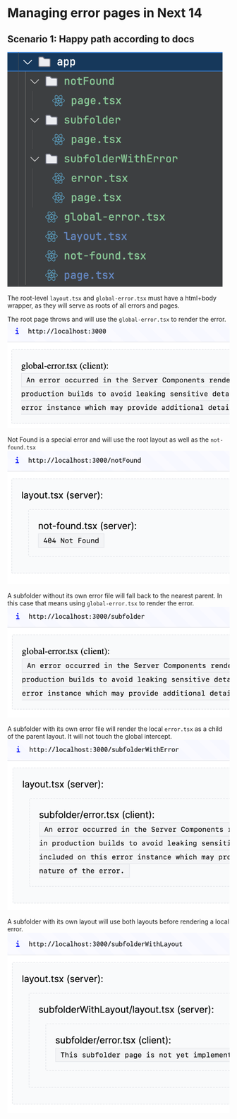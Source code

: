 # Managing error pages in Next 14

## Scenario 1: Happy path according to docs

![AppDir Structure](/docs/happy-path/1-appDir.png)

The root-level `layout.tsx` and `global-error.tsx` must have a html+body wrapper, as they will serve as roots of all errors and pages.

The root page throws and will use the `global-error.tsx` to render the error.
![Root Error](/docs/happy-path/2-root.png)

Not Found is a special error and will use the root layout as well as the `not-found.tsx`
![404 Error](/docs/happy-path/3-notFound.png)

A subfolder without its own error file will fall back to the nearest parent. In this case that means using `global-error.tsx` to render the error.
![Subfolder Error](/docs/happy-path/4-subfolder.png)

A subfolder with its own error file will render the local `error.tsx` as a child of the parent layout. It will not touch the global intercept.
![404 Error](/docs/happy-path/5-subfolderWithError.png)

A subfolder with its own layout will use both layouts before rendering a local error.
![404 Error](/docs/happy-path/6-subfolderWithLayout.png)
